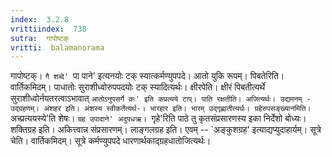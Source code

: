 ```yaml
---
index:  3.2.8
vrittiindex:  738
sutra:  गापोष्टक्
vritti:  balamanorama 
---
```


गापोष्टक्। `गै शब्दे' `पा पाने' इत्यनयोः टक् स्यात्कर्मण्युपपदे। आतो युकि रूपम्। पिबतेरिति। वार्तिकमिदम्। पाधातोः सुराशीध्वोरुपपदयोः टक् स्यादित्यर्थः। क्षीरपेति। क्षीरं पिबतीत्यर्थे सुराशीध्वोर्नयतरत्वाऽभावात् `आतोऽनुपसर्गे कः' इति कप्रत्यये टाप्। पाति रक्षतीति। अजित्यर्थः। उद्यमनम् - उद्ग्रहणम्। अंशहर इति। अंशस्य स्वीकर्तेत्यर्थ-। भारहार इति। भारम् उद्गृह्णातीत्यर्थः। ग्रहेरुपसङ्ख्यानमिति। `अच्प्रत्ययस्ये'ति शेषः। `ग्रह उपादाने' अदुपधऋ। `गृहे'रिति पाठे तु कृतसंप्रसारणस्य इका निर्देशो बोध्यः। शक्तिग्रह इति। अकित्त्वान्न संप्रसारणम्। लाङ्गलग्रह इति। एवम् -- `अङ्कुशग्रह' इत्याद्यप्युदाहार्यम्। सूत्रे चेति। वार्तिकमिदम्। सूत्रे कर्मण्युपपदे धारणार्थकाद्ग्रहधातोजित्यर्थः।


